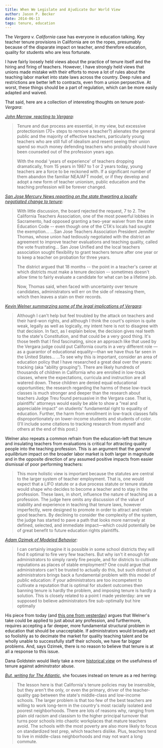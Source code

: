 ```yaml
---
title: When We Legislate and Ajudicate Our World View
author: Jason P. Becker
date: 2014-06-13
tags: tenure, education
---
```


The *Vergara v. California* case has everyone in education talking. Key teacher tenure provisions in California are on the ropes, presumably because of the disparate impact on teacher, annd therefore education, quality for students who are less fortunate.

I have fairly loosely held views about the practice of tenure itself and the hiring and firing of teachers. However, I have strongly held views that unions made mistake with their efforts to move a lot of rules about the teaching labor market into state laws across the country. Deep rules and restrictions are better left to contracts, even from a union perpsective. At worst, these things should be a part of regulation, which can be more easily adapted and waived.

That said, here are a collection of interesting thoughts on tenure post-*Vergara*:

*[John Merrow, reacting to *Vergara*](http://takingnote.learningmatters.tv/?p=7032)*:
>Tenure and due process are essential, in my view, but excessive protectionism (70+ steps to remove a teacher?) alienates the general public and the majority of effective teachers, particularly young teachers who are still full of idealism and resent seeing their union spend so much money defending teachers who probably should have been counseled out of the profession years ago.
>
> With the modal ‘years of experience' of teachers dropping dramatically, from 15 years in 1987 to 1 or 2 years today, young teachers are a force to be reckoned with. If a significant number of them abandon the familiar NEA/AFT model, or if they develop and adopt a new form of teacher unionism, public education and the teaching profession will be forever changed.

*[San Jose Mercury News reporting on the state thwarting a locally negotiated change to tenure](http://www.mercurynews.com/education/ci_25724972/longer-pre-tenure-probationary-period-san-jose-teachers)*:
>With little discussion, the board rejected the request, 7 to 2. The California Teachers Association, one of the most powerful lobbies in Sacramento, had opposed granting a two-year waiver from the state Education Code -- even though one of the CTA's locals had sought the exemption...
>...San Jose Teachers Association President Jennifer Thomas, whose union had tediously negotiated with the district an agreement to improve teacher evaluations and teaching quality, called the vote frustrating...
>San Jose Unified and the local teachers association sought flexibility to grant teachers tenure after one year or to keep a teacher on probation for three years.
>
>The district argued that 18 months -- the point in a teacher's career at which districts must make a tenure decision -- sometimes doesn't allow time to fairly evaluate a candidate for what can be a lifetime job.
>
>Now, Thomas said, when faced with uncertainty over tenure candidates, administrators will err on the side of releasing them, which then leaves a stain on their records.

*[Kevin Welner summarzing some of the legal implications of *Vergara*]()*:
>Although I can't help but feel troubled by the attack on teachers and their hard-won rights, and although I think the court's opinion is quite weak, legally as well as logically, my intent here is not to disagree with that decision. In fact, as I explain below, the decision gives real teeth to the state's Constitution, and that could be a very good thing. It's those teeth that I find fascinating, since an approach like that used by the Vergara judge could put California courts in a very different role —as a guarantor of educational equality—than we have thus far seen in the United States...
>...To see why this is important, consider an area of education policy that I have researched a great deal over the years: tracking (aka “ability grouping”). There are likely hundreds of thousands of children in California who are enrolled in low-track classes, where the expectations, curricula and instruction are all watered down. These children are denied equal educational opportunities; the research regarding the harms of these low-track classes is much stronger and deeper than the research about teachers Judge Treu found persuasive in the Vergara case. That is, plaintiffs' attorneys would easily be able to show a “real and appreciable impact” on students' fundamental right to equality of education. Further, the harm from enrollment in low-track classes falls disproportionately on lower-income students and students of color. (I'll include some citations to tracking research from myself and others at the end of this post.)

Welner also repeats a common refrain from the education-left that tenure and insulating teachers from evaluations is critical for attracting quality people into the teaching profession. This is an argument that the *general equilibrium* impact on the broader labor market is both larger in magnitude and in the opposite direction of any assumed positive impacts from easier dismissal of poor performing teachers:

>This more holistic view is important because the statutes are central to the larger system of teacher employment. That is, one would expect that a LIFO statute or a due process statute or tenure statute would shape who decides to become a teacher and to stay in the profession. These laws, in short, influence the nature of teaching as a profession. The judge here omits any discussion of the value of stability and experience in teaching that tenure laws, however imperfectly, were designed to promote in order to attract and retain good teachers. By declining to consider the complexity of the system, the judge has started to pave a path that looks more narrowly at defined, selected, and immediate impact—which could potentially be of great benefit to future education rights plaintiffs.

*[Adam Ozimek of Modeled Behavior](http://www.forbes.com/sites/modeledbehavior/2014/06/13/should-everyone-have-tenure/)*:
>I can certainly imagine it is possible in some school districts they will find it optimal to fire very few teachers. But why isn't it enough for administrators to simply rarely fire people, and for districts to cultivate reputations as places of stable employment? One could argue that administrators can't be trusted to actually do this, but such distrust of administrators brings back a fundamental problem with this model of public education: if your administrators are too incompetent to cultivate a reputation that is optimal for student outcomes then banning tenure is hardly the problem, and imposing tenure is hardly a solution. This is closely related to a point I made yesterday: are we supposed to believe administrators fire sub-optimally but hire optimally

His piece from today (and [this one from yesterday](http://www.forbes.com/sites/modeledbehavior/2014/06/12/putting-teacher-tenure-in-context/)) argues that Welner's take could be applied to just about any profession, and furthermore, requires accepting a far deeper, more fundamental structural problem in education that should be unacceptable. If administrators would broadly act so foolishly as to decimate the market for quality teaching talent and be wholly unable to successfully staff their schools, we have far bigger problems. And, says Ozimek, there is no reason to believe that tenure is at all a response to this issue.

Dana Goldstein would likely take a more [historical view](http://www.amazon.com/dp/038553695X/?tag=jasonpbeckerc-20) on the usefulness of tenure against adminstrator abuse. 

*[But, writing for The Atlantic](http://www.theatlantic.com/education/archive/2014/06/california-rules-teacher-tenure-laws-unconstitutional/372536/)*, she focuses instead on tenure as a red herring:

>The lesson here is that California's tenure policies may be insensible, but they aren't the only, or even the primary, driver of the teacher-quality gap between the state's middle-class and low-income schools. The larger problem is that too few of the best teachers are willing to work long-term in the country's most racially isolated and poorest neighborhoods. There are lots of reasons why, ranging from plain old racism and classism to the higher principal turnover that turns poor schools into chaotic workplaces that mature teachers avoid. The schools with the most poverty are also more likely to focus on standardized test prep, which teachers dislike. Plus, teachers tend to live in middle-class neighborhoods and may not want a long commute.